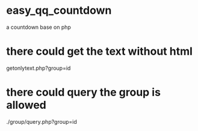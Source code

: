 # easy_qq_countdown
a countdown base on php

# there could get the text without html
getonlytext.php?group=id

# there could query the group is allowed
./group/query.php?group=id

